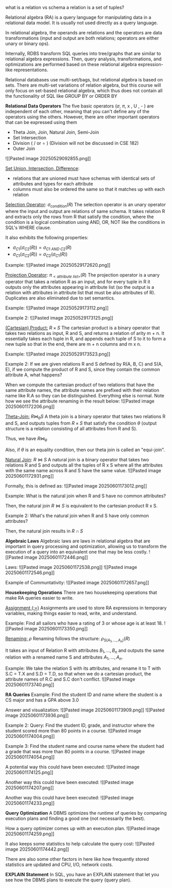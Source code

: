 what is a relation vs schema
a relation is a set of tuples?

Relational algebra (RA) is a query language for manipulating data in a relational data model. It is usually not used directly as a query language.

In relational algebra, the operands are relations and the operators are data transformations (input and output are both relations; operators are either unary or binary ops).

Internally, RDBS transform SQL queries into tree/graphs that are similar to relational algebra expressions. Then, query analysis, transformations, and optimizations are performed based on these relational algebra expression-like representations.

Relational databases use multi-set/bags, but relational algebra is based on sets. There are multi-set variations of relation algebra, but this course will only focus on set-based relational algebra, which thus does not contain all the functionality of SQL like GROUP BY or ORDER BY

**Relational Data Operators**
The five basic operators ($\sigma$, $\pi$, x , U , - ) are independent of each other, meaning that you can't define any of the operators using the others. However, there are other important operators that can be expressed using them
- Theta Join, Join, Natural Join, Semi-Join
- Set Intersection
- Division ( / or ÷ ) (Division will not be discussed in CSE 182)
- Outer Join 

![[Pasted image 20250529092855.png]]

<u>Set Union, Intersection, Difference</u>:
- relations that are unioned must have schemas with identical sets of attributes and types for each attribute
- columns must also be ordered the same so that it matches up with each relation

<u>Selection Operator</u>:  $\sigma_{condition}(R)$
The selection operator is an unary operator where the input and output are relations of same schema. It takes relation R and extracts only the rows from R that satisfy the condition, where the condition is a logical combination using AND, OR, NOT like the conditions in SQL's WHERE clause.

 It also exhibits the following properties: 
 - $\sigma_{C1}(\sigma_{C2}(R)) = \sigma_{C1 \ AND \ C2}(R)$
- $\sigma_{C1}(\sigma_{C2}(R)) = \sigma_{C2}(\sigma_{C1}(R))$

Example:
![[Pasted image 20250529172620.png]]

<u>Projection Operator</u>: $\pi_{<attribute \ list>}(R)$
The projection operator is a unary operator that takes a relation R as an input, and for every tuple in R it outputs only the attributes appearing in attribute list (so the output is a relation with attributes in attribute list that must be also attributes of R). Duplicates are also eliminated due to set semantics.

Example:
![[Pasted image 20250529173112.png]]

Example 2:
![[Pasted image 20250529173125.png]]

<u>(Cartesian) Product:</u> $R \times S$
The cartesian product is a binary operator that takes two relations as input, R and S, and returns a relation of arity m + n. It essentially takes each tuple in R, and appends each tuple of S to it to form a new tuple so that in the end, there are m + n columns and m x n.

Example:
![[Pasted image 20250529173523.png]]


Example 2:
If we are given relations R and S defined by R(A, B, C) and S(A, E), if we compute the product of R and S, since they contain the common attribute A, what happens?

When we compute the cartesian product of two relations that have the same attribute names, the attribute names are prefixed with their relation name like R.A so they can be distinguished. Everything else is normal. Note how we see the attribute renaming in the result below:
![[Pasted image 20250601172206.png]]


<u>Theta-Join:</u> $R \bowtie_{\theta} S$
A theta join is a binary operator that takes two relations R and S, and outputs tuples from $R \times S$ that satisfy the condition $\theta$ (output structure is a relation consisting of all attributes from R and S).

Thus, we have $R \bowtie_{\theta}$

Also, if $\theta$ is an equality condition, then our theta join is called an "equi-join".

<u>Natural Join</u>: $R \bowtie S$
A natural join is a binary operator that takes two relations R and S and outputs all the tuples of R x S where all the attributes with the same name across R and S have the same value.
![[Pasted image 20250601172931.png]]

Formally, this is defined as:
![[Pasted image 20250601173012.png]]

Example:
What is the natural join when R and S have no common attributes?

Then, the natural join $R \bowtie S$ is equivalent to the cartesian product R x S.

Example 2: 
What's the natural join when R and S have only common attributes?

Then, the natural join results in $R \cap S$

**Algebraic Laws**
Algebraic laws are laws in relational algebra that are important in query processing and optimization, allowing us to transform the execution of a query into an equivalent one that may be less costly.
![[Pasted image 20250601172446.png]]

Laws:
![[Pasted image 20250601172538.png]]
![[Pasted image 20250601172546.png]]

Example of Communtativity:
![[Pasted image 20250601172657.png]]

**Housekeeping Operations**
There are two housekeeping operations that make RA queries easier to write. 

<u>Assignment (:=)</u>
Assignments are used to store RA expressions in temporary variables, making things easier to read, write, and understand.

Example:
Find all sailors who have a rating of 3 or whose age is at least 18.
![[Pasted image 20250601173350.png]]

<u>Renaming:</u> $\rho$ 
Renaming follows the structure:
$\rho_{S(A_1, ..., A_n)}(R)$ 

It takes an input of Relation R with attributes ${B_1, ..., B_n}$ and outputs the same relation with a renamed name S and attributes ${A_1,...,A_n}$.

Example:
We take the relation S with its attributes, and rename it to T with S.C = T.X and S.D = T.D, so that when we do a cartesian product, the attribute names of R.C and S.C don't conflict.
![[Pasted image 20250601173740.png]]

**RA Queries**
Example:
Find the student ID and name where the student is a CS major and has a GPA above 3.0

Answer and visualization:
![[Pasted image 20250601173909.png]]
![[Pasted image 20250601173936.png]]

Example 2:
Query: Find the student ID, grade, and instructor where the student scored more than 80 points in a course.
![[Pasted image 20250601174004.png]]

Example 3:
Find the student name and course name where the student had a grade that was more than 80 points in a course.
![[Pasted image 20250601174054.png]]

A potential way this could have been executed:
![[Pasted image 20250601174125.png]]

Another way this could have been executed:
![[Pasted image 20250601174207.png]]

Another way this could have been executed:
![[Pasted image 20250601174233.png]]

**Query Optimization**
A DBMS optimizes the runtime of queries by comparing execution plans and finding a good one (not necessarily the best).

How a query optimizer comes up with an execution plan.
![[Pasted image 20250601174259.png]]

It also keeps some statistics to help calculate the query cost:
![[Pasted image 20250601174442.png]]

There are also some other factors in here like how frequently stored statistics are updated and CPU, I/O, network costs.

**EXPLAIN Statement**
In SQL, you have an EXPLAIN statement that let you see how the DBMS plans to execute the query (query plan).

